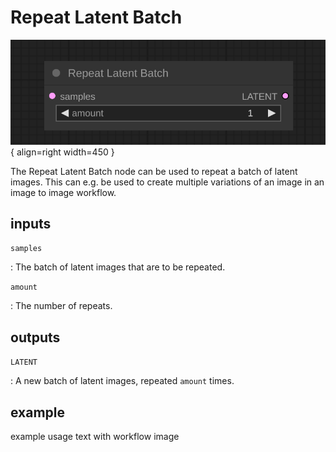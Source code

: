 # Repeat Latent Batch

![Repeat Latent Batch node](media/RepeatLatentBatch.svg){ align=right width=450 }

The Repeat Latent Batch node can be used to repeat a batch of latent images. This can e.g. be used to create multiple variations of an image in an image to image workflow.

## inputs

`samples`

:   The batch of latent images that are to be repeated.

`amount`

:   The number of repeats.

## outputs

`LATENT`

:   A new batch of latent images, repeated `amount` times.

## example

example usage text with workflow image
